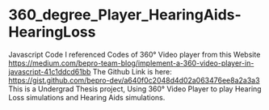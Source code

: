 # 360_degree_Player_HearingAids-HearingLoss
Javascript Code
I referenced Codes of 360° Video player from this Website https://medium.com/bepro-team-blog/implement-a-360-video-player-in-javascript-41c1ddcd61bb
The Github Link is here: https://gist.github.com/bepro-dev/a640f0c2048d4d02a063476ee8a2a3a3
This is a Undergrad Thesis project, Using 360° Video Player to play Hearing Loss simulations and Hearing Aids simulations.
